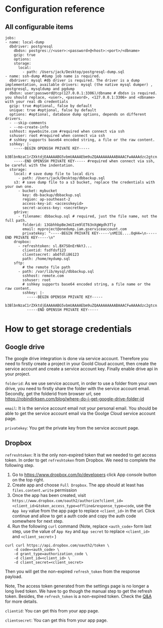 # Configuration reference
## All configurable items
```
jobs:
- name: local-dump
  dbdriver: postgresql
    dbdsn: postgres://<user>:<password>@<host>:<port>/<dbname>
    gzip: true
    options:
    storage:
      local:
        - path: /Users/jack/Desktop/postgresql-dump.sql
- name: ssh-dump #dump job name is required.
  dbdriver: mysql #db driver is required. The driver is a dump implementation, available drivers: mysql (the native mysql dumper) , postgresql, mysqldump and pgdump
  dbdsn: user:password@tcp(127.0.0.1:3306)/dbname # dbdsn is required. you should replace, <user>, <password>, <127.0.0.1:3306> and <dbname> with your real db credentials
  gzip: true #optional, false by default
  unique: true #optional, false by default
  options: #optional, database dump options, depends on different drivers.
  - --skip-comments
  - --no-create-info
  sshhost: mywebsite.com #required when connect via ssh
  sshuser: root #required when connect via ssh
  # sshkey supports base64 encoded string, a file or the raw content.
  sshkey: |-
    -----BEGIN OPENSSH PRIVATE KEY-----
    b3BlbnNzaC1rZXktdjEAAAAABG5vbmUAAAAEbm9uZQAAAAAAAAABAAACFwAAAAdzc2gtcn...
    -----END OPENSSH PRIVATE KEY----- #required when connect via ssh, be careful with the indentation.
  storage:
    local: # save dump file to local dirs
      - path: /Users/jack/Desktop/dbbackup.sql
    s3: # save dump file to a s3 bucket, replace the credentials with your own one.
      - bucket: mybucket
        key: db-backup/dbbackup.sql
        region: ap-southeast-2
        access-key-id: <accesskeyid>
        secret-access-key: <secretkey>
    gdrive:
      - filename: dbbackup.sql # required, just the file name, not the full path.
        folderid: 13GbhhbpBeJmUIzm9lET63nXgWgdh3Tly
        email: myproject@onedump.iam.gserviceaccount.com
        privatekey: "-----BEGIN PRIVATE KEY-----\nMIIE....OqH4=\n-----END PRIVATE KEY-----\n"
    dropbox:
      - refreshtoken: sl.BX7SOnErNkYJ...
        clientid: fsdfdsf123
        clientsecret: abdfdli86123
        path: /home/mydump.sql
    sftp:
        # the remote file path
      - path: /var/lib/mysql/dbbackup.sql
        sshhost: remote.com
        sshuser: root
        # sshkey supports base64 encoded string, a file name or the raw content.
        sshkey: |-
          -----BEGIN OPENSSH PRIVATE KEY-----
          b3BlbnNzaC1rZXktdjEAAAAABG5vbmUAAAAEbm9uZQAAAAAAAAABAAACFwAAAAdzc2gtcn...
          -----END OPENSSH PRIVATE KEY-----
```

# How to get storage credentials

## Google drive
The google drive integration is done via service account. Therefore you need to firstly create a project in your Goold Cloud account, then create the service account and create a service account key. Finally enable drive api in your project.

`folderid`: As we use service account, in order to use a folder from your own drive, you need to firstly share the folder with the service account email. Secondly, get the folderid from browser url, see https://robindirksen.com/blog/where-do-i-get-google-drive-folder-id

`email`: It is the service account email not your personal email. You should be able to get the service account email via the Goolge Cloud service account page.

`privatekey`: You get the private key from the service account page.

## Dropbox

`refreshtoken`: It is the only non-expired token that we needed to get access token. In order to get `refreshtoken` from Dropbox. We need to complete the following step.

1. Go to https://www.dropbox.com/lp/developers click App console button on the top right.
1. Create app and choose `Full Dropbox`. The app should at least has `files.content.write` permission
1. Once the app has been created, visit `https://www.dropbox.com/oauth2/authorize?client_id=<client_id>&token_access_type=offline&response_type=code`, use the `App key` value from the app page to replace `<client_id>` in the url. Click continue and allow to get a auth code and copy the auth code somewhere for next step.
1. Run the following `curl` command (Note, replace `<auth_code>` form last step, use the value of `App Key` and `App secret` to replace `<client_id>` and `<client_secret>` )
```
curl curl https://api.dropbox.com/oauth2/token \
    -d code=<auth_code> \
    -d grant_type=authorization_code \
    -d client_id=<client_id> \
    -d client_secret=<client_secret>
```
Then you will get the non-expired `refresh_token` from the response payload.


Note, The access token generated from the settings page is no longer a long lived token. We have to go though the manual step to get the refresh token. Besides, the `refresh_token` is a non-expired token. Check the [Q&A](https://www.dropboxforum.com/t5/Dropbox-API-Support-Feedback/Re-How-to-get-refresh-token-without-User-interaction/m-p/655435/highlight/true#M29847) for more details.

`clientid`: You can get this from your app page.

`clientsecret`: You can get this from your app page.